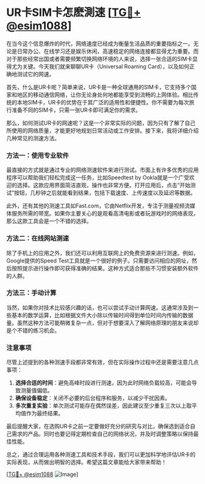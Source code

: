 # UR卡SIM卡怎麽測速 [[TG💪+ @esim1088](https://t.me/s/esim1088)]

在当今这个信息爆炸的时代，网络速度已经成为衡量生活品质的重要指标之一。无论是日常办公、在线学习还是娱乐休闲，高速稳定的网络连接都显得尤为重要。而对于那些经常出国或者需要频繁切换网络环境的人来说，选择一张合适的SIM卡显得尤为关键。今天我们就来聊聊UR卡（Universal Roaming Card），以及如何正确地测试它的网速。

首先，什么是UR卡呢？简单来说，UR卡是一种全球通用的SIM卡，它支持多个国家和地区的移动通信网络，让你无论身处何地都能享受到流畅的上网体验。相比传统的本地SIM卡，UR卡的优势在于其广泛的适用性和便捷性。你不需要为每次旅行准备不同的SIM卡，只需一张UR卡即可满足你的需求。

那么，如何测试UR卡的网速呢？这是一个非常实际的问题，因为只有了解了自己所使用的网络质量，才能更好地规划日常活动或工作安排。接下来，我将详细介绍几种常见的测速方法。

### 方法一：使用专业软件

最直接的方式就是通过专业的网络测速软件来进行测试。市面上有许多优秀的应用程序可以帮助我们轻松完成这一任务，比如Speedtest by Ookla就是一个广受欢迎的选择。这款应用界面简洁直观，操作也非常方便。打开应用后，点击“开始测试”按钮，几秒钟之后就能看到结果，包括下载速度、上传速度以及延迟等数据。

此外，还有其他的测速工具如Fast.com，它由Netflix开发，专注于测量视频流媒体服务所需的带宽。如果你主要关心的是观看高清电影或者玩游戏时的网络表现，那么这款工具会是一个不错的选择。

### 方法二：在线网站测速

除了手机上的应用之外，我们还可以利用互联网上的免费资源来进行测速。例如，Google提供的Speed Test工具就是一个很好的例子。只需要访问相应的网址，然后按照提示进行操作即可获得准确的结果。这种方式适合那些不习惯安装额外软件的人群。

### 方法三：手动计算

当然，如果你对技术比较感兴趣的话，也可以尝试手动计算网速。这通常涉及到一些基本的数学运算，比如根据文件大小除以传输时间得到单位时间内传输的数据量。虽然这种方法可能稍微复杂一点，但对于想要深入了解网络原理的朋友来说却是个不错的练习机会。

### 注意事项

尽管上述提到的各种测速手段都非常有效，但在实际操作过程中还是需要注意几点事项：

1. **选择合适的时间**：避免高峰时段进行测速，因为此时网络负载较高，可能会导致测量值偏低。
2. **确保设备稳定**：关闭不必要的后台程序和服务，以减少干扰因素。
3. **多次重复实验**：单次测试可能存在偶然误差，因此建议至少重复三次以上取平均值作为最终结果。

最后提醒大家，在选购UR卡之前一定要做好充分的研究与对比，确保选到适合自己需求的产品。同时也要记得定期检查自己的网络状况，并及时调整策略以保持最佳性能。

总之，通过合理运用各种测速工具和技术手段，我们可以更加科学地评估UR卡的实际表现，从而做出明智的选择。希望这篇文章能给大家带来帮助！

[[TG💪+ @esim1088](https://t.me/s/esim1088) ![Image](https://i.postimg.cc/4NQfJmqS/Snipaste-2025-05-13-00-14-12.png)]